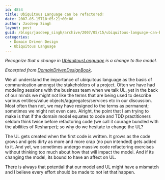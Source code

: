 ```yaml
---
id: 4854
title: Ubiquitous Language can be refactored!
date: 2007-05-15T18:05:21+00:00
author: Jasdeep Singh
layout: post
guid: /blogs/jasdeep_singh/archive/2007/05/15/ubiquitous-language-can-be-refactored.aspx
categories:
  - Domain Driven Design
  - Ubiquitous Language
---
```

_Recognize that a change in_ [_UbiquitousLanguage_](http://domaindrivendesign.org/discussion/messageboardarchive/UbiquitousLanguage.html) _is a change to the model._ 

_Excerpted from [DomainDrivenDesignBook](http://domaindrivendesign.org/discussion/messageboardarchive/DomainDrivenDesignBook.html)_.

We all understand the importance of ubiquitous language as the basis of communication amongst the stakeholders of a project.&nbsp;Often we have had modeling sessions with the business team when we talk UL, yet in the back of our minds we might not like the terms that are being used to describe various&nbsp;entities/value objects/aggregates/services etc in our discussion. Most often than not, we may have resigned to the terms as permanent; sometimes we might not even care. Alright, the point that I am trying to make is that if the domain model equates to code and&nbsp;TDD practitioners seldom think twice before refactoring code (we call it courage bundled with the abilities of Resharper); so why do we hesitate to change the UL?

The UL gets created when the first code is written. It grows as the code grows and gets dirty as more and more crap (no pun intended) gets added to it. And yet, we sometimes undergo massive code refactoring exercises without thinking too much about how that will impact the model. And if its changing the model, its bound to have an affect on UL.

There is always that potential that our model and UL might have a mismatch and I believe every effort should be made to not let that happen.